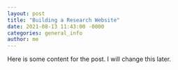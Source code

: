 ```yaml
---
layout: post
title: "Building a Research Website"
date: 2021-08-13 11:43:00 -0000
categories: general_info
author: me
---
```


Here is some content for the post. I will change this later. 
